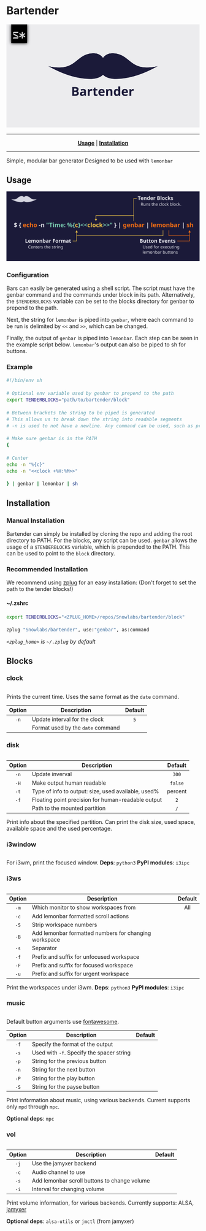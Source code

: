 # Bartender

![logo](assets/logo_light_centered.png)
***

<p align="center">
<b><a href="#usage">Usage</a></b>
|
<b><a href="#installation">Installation</a></b>
</p>

***
Simple, modular bar generator
Designed to be used with `lemonbar`

## Usage
![Usage](assets/Usage.png)

### Configuration

Bars can easily be generated using a shell script. The script must have the
genbar command and the commands under block in its path. Alternatively, the
`$TENDERBLOCKS` variable can be set to the blocks directory for genbar to
prepend to the path.

Next, the string for `lemonbar` is piped into `genbar`, where each
command to be run is delimited by `<<` and `>>`, which can be changed.

Finally, the output of `genbar` is piped into `lemonbar`. Each step can
be seen in the example script below. `lemonbar`'s output can also be
piped to sh for buttons.

### Example

````sh
#!/bin/env sh

# Optional env variable used by genbar to prepend to the path
export TENDERBLOCKS="path/to/bartender/block"

# Between brackets the string to be piped is generated
# This allows us to break down the string into readable segments
# -n is used to not have a newline. Any command can be used, such as printf

# Make sure genbar is in the PATH
{

# Center
echo -n "%{c}"
echo -n "<<clock +%H:%M>>"

} | genbar | lemonbar | sh
````


## Installation

### Manual Installation

Bartender can simply be installed by cloning the repo and adding the root
directory to PATH. For the blocks, any script can be used. `genbar` allows the
usage of a `$TENDERBLOCKS` variable, which is prepended to the PATH. This can
be used to point to the `block` directory.

### Recommended Installation

We recommend using [zplug](github.com/zplug/zplug) for an easy installation:
(Don't forget to set the path to the tender blocks!)
#### ~/.zshrc
```zsh
export TENDERBLOCKS="<ZPLUG_HOME>/repos/Snowlabs/bartender/block"

zplug "Snowlabs/bartender", use:"genbar", as:command
```
*`<zplug_home>` is `~/.zplug` by default*

## Blocks

### clock
##

Prints the current time. Uses the same format as the `date` command.

| Option | Description | Default |
| :----: | ----------- | :-----: |
| `-n` | Update interval for the clock | `5` |
| | Format used by the `date` command | |

### disk
##

| Option | Description | Default |
| :----: | ----------- | :-----: |
| `-n` | Update inverval | `300` |
| `-H` | Make output human readable | `false` |
| `-t` | Type of info to output: size, used available, used% | percent |
| `-f` | Floating point precision for human-readable output | `2` |
| | Path to the mounted partition | `/` |

Print info about the specified partition. Can print the disk size, used space,
available space and the used percentage.

### i3window
##

For i3wm, print the focused window.
**Deps**: `python3`
**PyPI modules**: `i3ipc`

### i3ws
##

| Option | Description | Default |
| :----: | ----------- | :-----: |
| `-m` | Which monitor to show workspaces from | All |
| `-c` | Add lemonbar formatted scroll actions | |
| `-S` | Strip workspace numbers | |
| `-B` | Add lemonbar formatted numbers for changing workspace | |
| `-s` | Separator | |
| `-f` | Prefix and suffix for unfocused workspace | |
| `-F` | Prefix and suffix for focused workspace | |
| `-u` | Prefix and suffix for urgent workspace | |

Print the workspaces under i3wm.
**Deps**: `python3`
**PyPI modules**: `i3ipc`

### music
##

Default button arguments use [fontawesome](http://fontawesome.io/).

| Option | Description | Default |
| :----: | ----------- | :-----: |
| `-f` | Specify the format of the output | |
| `-s` | Used with `-f`. Specify the spacer string | |
| `-p` | String for the previous button | |
| `-n` | String for the next button | |
| `-P` | String for the play button | |
| `-S` | String for the payse button | |

Print information about music, using various backends. Current supports only
`mpd` through `mpc`.

**Optional deps**: `mpc`

### vol
##

| Option | Description | Default |
| :----: | ----------- | :-----: |
| `-j` | Use the jamyxer backend | |
| `-c` | Audio channel to use | |
| `-s` | Add lemonbar scroll buttons to change volume | |
| `-i` | Interval for changing volume | |

Print volume information, for various backends. Currently supports: ALSA,
[jamyxer](https://github.com/Javyre/jamyxer)

**Optional deps**: `alsa-utils` or `jmctl` (from jamyxer)
